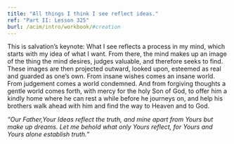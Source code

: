 ```yaml
---
title: "All things I think I see reflect ideas."
ref: "Part II: Lesson 325"
burl: /acim/intro/workbook/#creation
---
```


This is salvation’s keynote: What I see reflects a process in my mind,
which starts with my idea of what I want. From there, the mind makes up
an image of the thing the mind desires, judges valuable, and therefore
seeks to find. These images are then projected outward, looked upon,
esteemed as real and guarded as one’s own. From insane wishes comes an
insane world. From judgement comes a world condemned. And from forgiving
thoughts a gentle world comes forth, with mercy for the holy Son of God,
to offer him a kindly home where he can rest a while before he journeys
on, and help his brothers walk ahead with him and find the way to Heaven
and to God.

*“Our Father,Your Ideas reflect the truth, and mine apart from Yours but
make up dreams. Let me behold what only Yours reflect, for Yours and
Yours alone establish truth.”*

